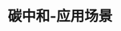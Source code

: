 ---
{
    layout: Layout,
    isCTrading: true,
    title: 碳中和-应用场景,
    appTitleContent: {
        title: 碳核查,
        subTitle: 全流程信息透明，全方位数据监控，一站式核查监管,
        bg_banner: carbonneutral_banner
    },
    sceneStatusContent: {
        title: 场景现状及痛点,
        choose: 2,
        sceneStatusList: [
            {
                text: 信息化程度低,
                description: 现在的碳核查流程缺乏信息化系统支持，需要手动地采集数据、编撰碳核查报告、储存碳排放数据等，效率较低
            },
            {
                text: 缺乏有效监管手段,
                description: 缺乏实时自动化监管，可能出现应付核查、核查前后排放状态不一的现象
            },
            {
                text: 流程重复，出错率高,
                description: 企业编撰报告时可能有意或无意出错，需要第三方核查机构审核，而第三方核查机构的数据采集、验证工作又与企业采集上报的工作有所重复
            },
            {
                text: 数据缺失，核查困难,
                description: 排放数据核查过程中，有许多历史数据已经遗失，给核查带来麻烦
            },
            {
                text: 数据采集、存储、审计成本高,
                description: 各种报告的收集和递送慢、储存成本高、后期审计和验证困难
            },
            {
                text: 数据隐私安全性低,
                description: 同一园区内多家企业统一编撰报告时容易出现企业生产、经营数据的泄露
            },
        ]
    },
    plansContent: {
        plansTitle: 方案简介,
        plansIntro: [
            {
                intro: 2020 年 9 月 22 日，在 75 届联合国大会上，习近平主席宣布中国将力争 2030 年前碳达峰、努力争取 2060 年前实现碳中和。之后，「碳达峰」和「碳中和」成为热点话题。碳排放权交易制度可以市场化定价，在控排减排的同时做到供需效率最大化。在碳排放权交易环节之前，企业的碳排放量确定需经过检测-报告-核查（MRV）三个流程。区块链及物联网解决方案可以强力赋能碳排放量确定核查环节，方便快捷地串联「检测-报告-核查-交易-清算」全流程。
            },
        ],
        productTitle: 方案优势,
        advantageList: [
            {
                iconName: xinxihua.png,
                advantageText: 提高采集环节信息化程度,
                description: 对物联网数据采集设备（传感器等）赋予链上身份ID，对采集的原始数据进行加密处理并传输至大数据存储平台，拥有查看权限的核查方可解密并查看原始数据。同时，数据指纹（哈希值）上链存证，便于未来查看或监管方校验。另外，内嵌于链上的智能合约系统也可以对数据进行全自动的计算，在数据不全、异常等条件下自动执行通知、告警等动作。核查方在核查数据无误后，相关数据自动连入碳登记及交易所，无缝衔接余额和 CCER 交易环节，做到核查-交易全流程流畅信息化
            },
            {
                iconName: shujuzhenshi.png,
                advantageText: 确保源头数据真实性,
                description: 公私钥身份验证技术可杜绝信息输出方造假。企业无法利用其他传感器（或别类数据终端）的数据代替指定传感器的数据，也可以避免因人工操作失误造成的数据录入错误或者数据遗失，这样可以简化现场核查的流程。另外，区块链的链式结构可以保证数据在传输过程中无法被篡改，进一步确保数据真实性
            },
            {
                iconName: xinxikesu.png,
                advantageText: 环节透明，信息可溯,
                description: 区块链链上数据具有可追溯性，遇到任何问题迅速追溯定位至源头；一方面可以防止原始数据记录被篡改，另一方面也便于在数据出现问题后及时发现、快速修正
            },
            {
                iconName: cunzhengjilu.png,
                advantageText: NFT 存证记录企业碳排放余额,
                description: 当企业的碳排放数据完成核查后，可以对企业碳数据进行多维度复杂建模，用 NFT 生成企业的「碳排放余额名片」；企业名片不仅可以反映企业当前的余额情况，而且可以做到历史交易记录可查、实时交易数据更新。上接 MRV 体系，下承交易环节，企业 NFT 碳名片在降低了登记成本的同时减小了虚假交易的可能性
            },
            {
                iconName: zhinengheyue.png,
                advantageText: 智能合约自动执行碳交易,
                description: 在企业进入碳市场进行余额交易环节时，智能合约可以支撑交易平台自动、公正地执行交易、结算余额。与此同时，采用隐私计算技术保存交易信息，可以防止企业生产经营信息在交易中泄漏
            },
            {
                iconName: duofangxietong.png,
                advantageText: 支持多方协同，便于规模化运作,
                description: 区块链的分布式特性从原理上确保了多方合作的便捷性。区块链集合隐私计算技术可以保证链上各方在进行信息共享共用的时候，对某些信息只选择特定有权限的人公开。除了单一企业的碳核查，本方案也可以支持园区/地区的总碳排放量核查
            },
        ]
    },
    processContent: {
        title: 方案架构,
        src: c_trading.png,
    },
}
---